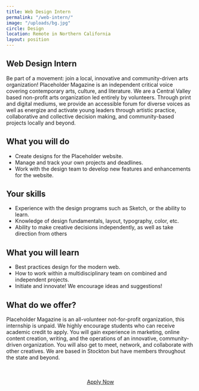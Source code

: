 ```yaml
---
title: Web Design Intern
permalink: "/web-intern/"
image: "/uploads/bg.jpg"
circle: Design
location: Remote in Northern California
layout: position
---
```


## Web Design Intern

Be part of a movement: join a local, innovative and community-driven arts organization! Placeholder Magazine is an independent critical voice covering contemporary arts, culture, and literature. We are a Central Valley based non-profit arts organization led entirely by volunteers. Through print and digital mediums, we provide an accessible forum for diverse voices as well as energize and activate young leaders through artistic practice, collaborative and collective decision making, and community-based projects locally and beyond.

## What you will do
* Create designs for the Placeholder website.
* Manage and track your own projects and deadlines.
* Work with the design team to develop new features and enhancements for the website.


## Your skills
* Experience with the design programs such as Sketch, or the ability to learn.
* Knowledge of design fundamentals, layout, typography, color, etc.
* Ability to make creative decisions independently, as well as take direction from others

## What you will learn
* Best practices design for the modern web.
* How to work within a multidisciplinary team on combined and independent projects.
* Initiate and innovate! We encourage ideas and suggestions!


## What do we offer?

Placeholder Magazine is an all-volunteer not-for-profit organization, this internship is unpaid. We highly encourage students who can receive academic credit to apply. You will gain experience in marketing, online content creation, writing, and the operations of an innovative, community-driven organization. You will also get to meet, network, and collaborate with other creatives. We are based in Stockton but have members throughout the state and beyond.


<br>
<br>
  <center><a href="https://goo.gl/forms/GQuEUBw3F28I88fm2" class="button join-button">Apply Now</a></center>
